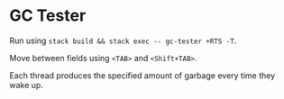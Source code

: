 # GC Tester

Run using `stack build && stack exec -- gc-tester +RTS -T`.

Move between fields using `<TAB>` and `<Shift+TAB>`.

Each thread produces the specified amount of garbage every time they wake up.

